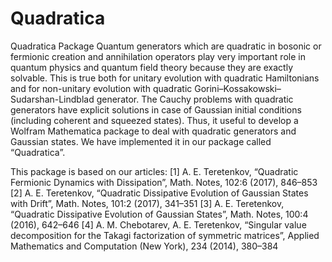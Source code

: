 # Quadratica
Quadratica Package
Quantum generators which are quadratic in bosonic or fermionic creation and annihilation operators play very important role in quantum physics and quantum field theory because they are exactly solvable. This is true both for unitary evolution with quadratic Hamiltonians and for non-unitary evolution with quadratic Gorini–Kossakowski–Sudarshan-Lindblad generator. The Cauchy problems with quadratic generators have explicit solutions in case of Gaussian initial conditions (including coherent and squeezed states). Thus, it useful to develop a Wolfram Mathematica package to deal with quadratic generators and Gaussian states. We have implemented it in our package called “Quadratica”.

This package is based on our articles:
[1] A. E. Teretenkov, “Quadratic Fermionic Dynamics with Dissipation”, Math. Notes, 102:6 (2017), 846–853
[2] A. E. Teretenkov, “Quadratic Dissipative Evolution of Gaussian States with Drift”, Math. Notes, 101:2 (2017), 341–351
[3] A. E. Teretenkov, “Quadratic Dissipative Evolution of Gaussian States”, Math. Notes, 100:4 (2016), 642–646
[4] A. M. Chebotarev, A. E. Teretenkov, “Singular value decomposition for the Takagi factorization of symmetric matrices”, Applied Mathematics and Computation (New York), 234 (2014), 380–384
